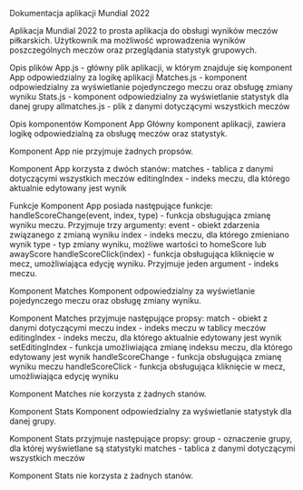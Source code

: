 Dokumentacja aplikacji Mundial 2022

Aplikacja Mundial 2022 to prosta aplikacja do obsługi wyników meczów piłkarskich. Użytkownik ma możliwość wprowadzenia wyników poszczególnych meczów oraz przeglądania statystyk grupowych.

Opis plików
App.js - główny plik aplikacji, w którym znajduje się komponent App odpowiedzialny za logikę aplikacji
Matches.js - komponent odpowiedzialny za wyświetlanie pojedynczego meczu oraz obsługę zmiany wyniku
Stats.js - komponent odpowiedzialny za wyświetlanie statystyk dla danej grupy
allmatches.js - plik z danymi dotyczącymi wszystkich meczów

Opis komponentów
Komponent App
Główny komponent aplikacji, zawiera logikę odpowiedzialną za obsługę meczów oraz statystyk.

Komponent App nie przyjmuje żadnych propsów.

Komponent App korzysta z dwóch stanów:
matches - tablica z danymi dotyczącymi wszystkich meczów
editingIndex - indeks meczu, dla którego aktualnie edytowany jest wynik

Funkcje
Komponent App posiada następujące funkcje:
handleScoreChange(event, index, type) - funkcja obsługująca zmianę wyniku meczu. Przyjmuje trzy argumenty:
event - obiekt zdarzenia związanego z zmianą wyniku
index - indeks meczu, dla którego zmieniano wynik
type - typ zmiany wyniku, możliwe wartości to homeScore lub awayScore
handleScoreClick(index) - funkcja obsługująca kliknięcie w mecz, umożliwiająca edycję wyniku. Przyjmuje jeden argument - indeks meczu.

Komponent Matches
Komponent odpowiedzialny za wyświetlanie pojedynczego meczu oraz obsługę zmiany wyniku.

Komponent Matches przyjmuje następujące propsy:
match - obiekt z danymi dotyczącymi meczu
index - indeks meczu w tablicy meczów
editingIndex - indeks meczu, dla którego aktualnie edytowany jest wynik
setEditingIndex - funkcja umożliwiająca zmianę indeksu meczu, dla którego edytowany jest wynik
handleScoreChange - funkcja obsługująca zmianę wyniku meczu
handleScoreClick - funkcja obsługująca kliknięcie w mecz, umożliwiająca edycję wyniku

Komponent Matches nie korzysta z żadnych stanów.

Komponent Stats
Komponent odpowiedzialny za wyświetlanie statystyk dla danej grupy.


Komponent Stats przyjmuje następujące propsy:
group - oznaczenie grupy, dla której wyświetlane są statystyki
matches - tablica z danymi dotyczącymi wszystkich meczów

Komponent Stats nie korzysta z żadnych stanów.

